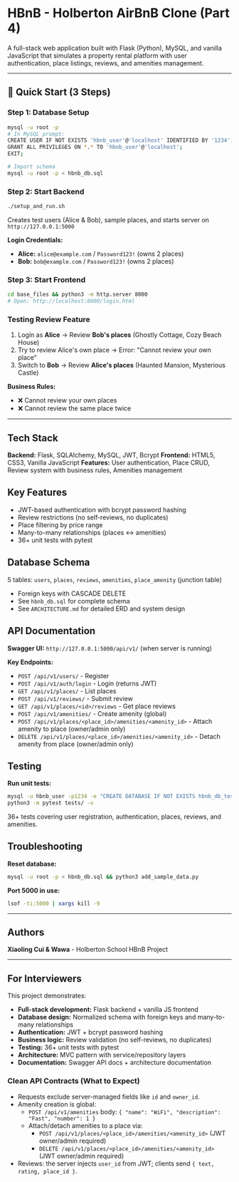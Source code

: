 # HBnB - Holberton AirBnB Clone (Part 4)

A full-stack web application built with Flask (Python), MySQL, and vanilla JavaScript that simulates a property rental platform with user authentication, place listings, reviews, and amenities management.

---

## 🚀 Quick Start (3 Steps)

### Step 1: Database Setup
```bash
mysql -u root -p
# In MySQL prompt:
CREATE USER IF NOT EXISTS 'hbnb_user'@'localhost' IDENTIFIED BY '1234';
GRANT ALL PRIVILEGES ON *.* TO 'hbnb_user'@'localhost';
EXIT;

# Import schema
mysql -u root -p < hbnb_db.sql
```

### Step 2: Start Backend
```bash
./setup_and_run.sh
```
Creates test users (Alice & Bob), sample places, and starts server on `http://127.0.0.1:5000`

**Login Credentials:**
- **Alice:** `alice@example.com` / `Password123!` (owns 2 places)
- **Bob:** `bob@example.com` / `Password123!` (owns 2 places)

### Step 3: Start Frontend
```bash
cd base_files && python3 -m http.server 8000
# Open: http://localhost:8000/login.html
```

### Testing Review Feature
1. Login as **Alice** → Review **Bob's places** (Ghostly Cottage, Cozy Beach House)
2. Try to review Alice's own place → Error: "Cannot review your own place"
3. Switch to **Bob** → Review **Alice's places** (Haunted Mansion, Mysterious Castle)

**Business Rules:**
- ❌ Cannot review your own places
- ❌ Cannot review the same place twice

---

## Tech Stack

**Backend:** Flask, SQLAlchemy, MySQL, JWT, Bcrypt
**Frontend:** HTML5, CSS3, Vanilla JavaScript
**Features:** User authentication, Place CRUD, Review system with business rules, Amenities management

## Key Features
- JWT-based authentication with bcrypt password hashing
- Review restrictions (no self-reviews, no duplicates)
- Place filtering by price range
- Many-to-many relationships (places ↔ amenities)
- 36+ unit tests with pytest

## Database Schema

5 tables: `users`, `places`, `reviews`, `amenities`, `place_amenity` (junction table)
- Foreign keys with CASCADE DELETE
- See `hbnb_db.sql` for complete schema
- See `ARCHITECTURE.md` for detailed ERD and system design

## API Documentation

**Swagger UI:** `http://127.0.0.1:5000/api/v1/` (when server is running)

**Key Endpoints:**
- `POST /api/v1/users/` - Register
- `POST /api/v1/auth/login` - Login (returns JWT)
- `GET /api/v1/places/` - List places
- `POST /api/v1/reviews/` - Submit review
- `GET /api/v1/places/<id>/reviews` - Get place reviews
 - `POST /api/v1/amenities/` - Create amenity (global)
 - `POST /api/v1/places/<place_id>/amenities/<amenity_id>` - Attach amenity to place (owner/admin only)
 - `DELETE /api/v1/places/<place_id>/amenities/<amenity_id>` - Detach amenity from place (owner/admin only)

## Testing

**Run unit tests:**
```bash
mysql -u hbnb_user -p1234 -e "CREATE DATABASE IF NOT EXISTS hbnb_db_test;"
python3 -m pytest tests/ -v
```
36+ tests covering user registration, authentication, places, reviews, and amenities.

## Troubleshooting

**Reset database:**
```bash
mysql -u root -p < hbnb_db.sql && python3 add_sample_data.py
```

**Port 5000 in use:**
```bash
lsof -ti:5000 | xargs kill -9
```

---

## Authors

**Xiaoling Cui & Wawa** - Holberton School HBnB Project

---

## For Interviewers

This project demonstrates:
- **Full-stack development:** Flask backend + vanilla JS frontend
- **Database design:** Normalized schema with foreign keys and many-to-many relationships
- **Authentication:** JWT + bcrypt password hashing
- **Business logic:** Review validation (no self-reviews, no duplicates)
- **Testing:** 36+ unit tests with pytest
- **Architecture:** MVC pattern with service/repository layers
- **Documentation:** Swagger API docs + architecture documentation

### Clean API Contracts (What to Expect)
- Requests exclude server-managed fields like `id` and `owner_id`.
- Amenity creation is global:
  - `POST /api/v1/amenities` body: `{ "name": "WiFi", "description": "Fast", "number": 1 }`
  - Attach/detach amenities to a place via:
    - `POST /api/v1/places/<place_id>/amenities/<amenity_id>` (JWT owner/admin required)
    - `DELETE /api/v1/places/<place_id>/amenities/<amenity_id>` (JWT owner/admin required)
- Reviews: the server injects `user_id` from JWT; clients send `{ text, rating, place_id }`.
